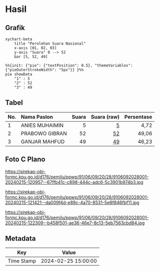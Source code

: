 # Hasil

## Grafik

```mermaid
xychart-beta
    title "Perolehan Suara Nasional"
    x-axis [01, 02, 03]
    y-axis "Suara" 0 --> 52
    bar [5, 52, 49]
```

```mermaid
%%{init: {"pie": {"textPosition": 0.5}, "themeVariables": {"pieOuterStrokeWidth": "5px"}} }%%
pie showData
    "1" : 5
    "2" : 52
    "3" : 49
```

## Tabel

| No. | Nama Paslon    | Suara | Suara (raw) | Persentase |
|:--- |:-------------- | -----:| -----------:| ----------:|
| 1   | ANIES MUHAIMIN | 5     | [5][p-1]    | 4,72       |
| 2   | PRABOWO GIBRAN | 52    | [52][p-2]   | 49,06      |
| 3   | GANJAR MAHFUD  | 49    | [49][p-3]   | 46,23      |


[p-1]: https://github.com/gigit-pemilu/pemilu-2024/blob/main/pilpres/hitung-suara/sub/91-papua/sub/06-biak-numfor/sub/09-warsa/sub/2028-biawer/sub/001-tps/sub/paslon-1.txt
[p-2]: https://github.com/gigit-pemilu/pemilu-2024/blob/main/pilpres/hitung-suara/sub/91-papua/sub/06-biak-numfor/sub/09-warsa/sub/2028-biawer/sub/001-tps/sub/paslon-2.txt
[p-3]: https://github.com/gigit-pemilu/pemilu-2024/blob/main/pilpres/hitung-suara/sub/91-papua/sub/06-biak-numfor/sub/09-warsa/sub/2028-biawer/sub/001-tps/sub/paslon-3.txt

## Foto C Plano

https://sirekap-obj-formc.kpu.go.id/d176/pemilu/ppwp/91/06/09/20/28/9106092028001-20240215-120957--67ffb41c-c898-444c-adc6-5c3901b974b3.jpg

https://sirekap-obj-formc.kpu.go.id/d176/pemilu/ppwp/91/06/09/20/28/9106092028001-20240215-121421--da009f4d-e89c-4a70-8531-5e8f846fbf11.jpg

https://sirekap-obj-formc.kpu.go.id/d176/pemilu/ppwp/91/06/09/20/28/9106092028001-20240215-122309--b458f501-ae36-46e7-8c13-5eb7563cbd84.jpg


## Metadata

| Key        | Value               |
| ---------- | ------------------- |
| Time Stamp | 2024-02-25 15:00:00 |



